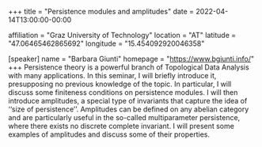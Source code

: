 +++
title = "Persistence modules and amplitudes"
date = 2022-04-14T13:00:00-00:00

affiliation = "Graz University of Technology"
location = "AT"
latitude = "47.06465462865692"
longitude = "15.454092920046358"

[speaker]
  name = "Barbara Giunti"
  homepage = "https://www.bgiunti.info/"
+++
Persistence theory is a powerful branch of Topological Data Analysis with many applications. In this seminar, I will briefly introduce it, presupposing no previous knowledge of the topic. In particular, I will discuss some finiteness conditions on persistence modules. I will then introduce amplitudes, a special type of invariants that capture the idea of ‘‘size of persistence’’. Amplitudes can be defined on any abelian category and are particularly useful in the so-called multiparameter persistence, where there exists no discrete complete invariant. I will present some examples of amplitudes and discuss some of their properties.